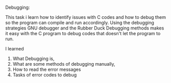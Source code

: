 Debugging:

This task i learn how to identify issues with C codes and how to debug them so the program can compile and run accordingly. Using the debugging strategies GNU debugger and the Rubber Duck Debugging methods makes it easy with the C program to debug codes that doesn't let the program to run.

I learned 
1. What Debugging is,
2. What are some methods of debugging manually,
3. How to read the error messages
4. Tasks of error codes to debug
